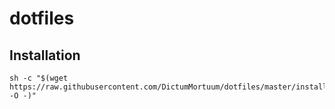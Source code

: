# dotfiles

## Installation

```
sh -c "$(wget https://raw.githubusercontent.com/DictumMortuum/dotfiles/master/install.sh -O -)"
```
